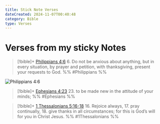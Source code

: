 ```yaml
---
title: Stick Note Verses
dateCreated: 2024-11-07T00:40:48
category: Bible
type: Verses
---
```

# Verses from my sticky Notes

> [!bible]+ [Philippians 4:6](phil-4#6)
> 6. Do not be anxious about anything, but in every situation, by prayer and petition, with thanksgiving, present your requests to God.
 %% #Philippians %%

![Philippians 4:6](../scripture/phil-4#6)

> [!bible]+ [Ephesians 4:23](eph-4#23)
> 23. to be made new in the attitude of your minds;
 %% #Ephesians %%

> [!bible]+ [1 Thessalonians 5:16-18](1thess-5)
> 16. Rejoice always,
> 17. pray continually,
> 18. give thanks in all circumstances; for this is God’s will for you in Christ Jesus.
 %% #1Thessalonians %%

<!--@include: ../scripture/phil-4#6--> 